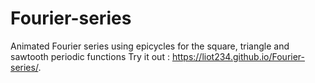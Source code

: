 # Fourier-series
Animated Fourier series using epicycles for the square, triangle and sawtooth periodic functions
Try it out : https://liot234.github.io/Fourier-series/.
